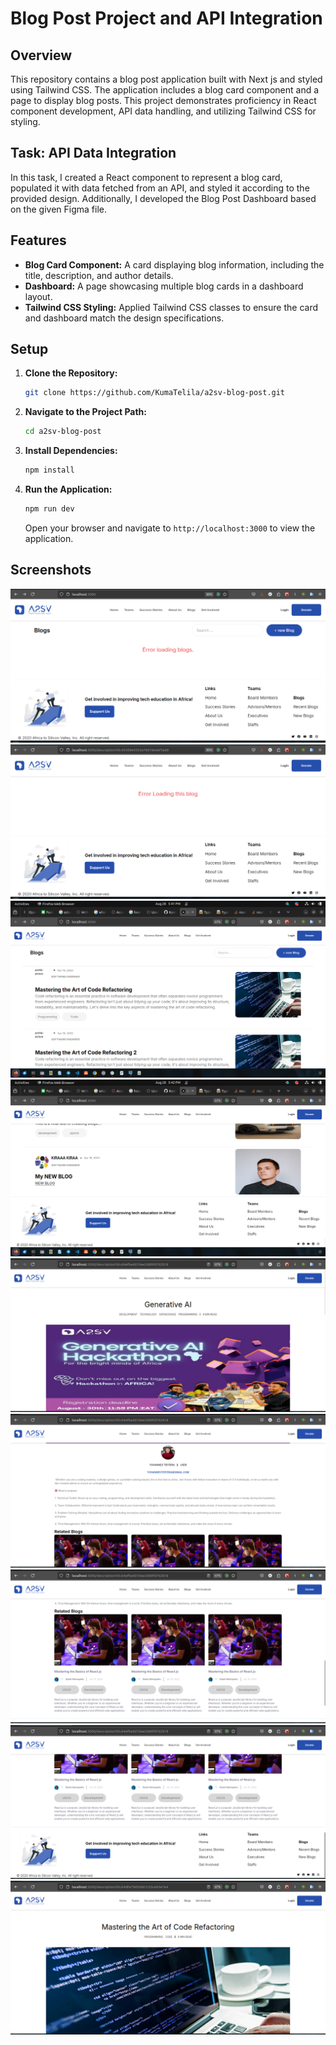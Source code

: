 # Blog Post Project and API Integration

## Overview

This repository contains a blog post application built with Next js and styled using Tailwind CSS. The application includes a blog card component and a page to display blog posts. This project demonstrates proficiency in React component development, API data handling, and utilizing Tailwind CSS for styling.

## Task: API Data Integration

In this task, I created a React component to represent a blog card, populated it with data fetched from an API, and styled it according to the provided design. Additionally, I developed the Blog Post Dashboard based on the given Figma file.

## Features

- **Blog Card Component:** A  card displaying blog information, including the title, description, and author details.
- **Dashboard:** A page showcasing multiple blog cards in a dashboard layout.
- **Tailwind CSS Styling:** Applied Tailwind CSS classes to ensure the card and dashboard match the design specifications.

## Setup

1. **Clone the Repository:**
   ```bash
   git clone https://github.com/KumaTelila/a2sv-blog-post.git
   ```

2. **Navigate to the Project Path:**
   ```bash
   cd a2sv-blog-post
   ```

3. **Install Dependencies:**
   ```bash
   npm install
   ```

4. **Run the Application:**
   ```bash
   npm run dev
   ```

   Open your browser and navigate to `http://localhost:3000` to view the application.

## Screenshots

![](demo_image/Screenshot%20from%202024-08-27%2018-30-22.png)
![](demo_image/Screenshot%20from%202024-08-27%2018-30-35.png)
![](demo_image/Screenshot%20from%202024-08-28%2017-41-33.png)
![](demo_image/Screenshot%20from%202024-08-28%2017-42-11.png)
![](demo_image/Screenshot%20from%202024-08-28%2018-07-42.png)
![](demo_image/Screenshot%20from%202024-08-28%2018-07-51.png)
![](demo_image/Screenshot%20from%202024-08-28%2018-07-58.png)
![](demo_image/Screenshot%20from%202024-08-28%2018-08-02.png)
![](demo_image/Screenshot%20from%202024-08-28%2018-08-21.png)
